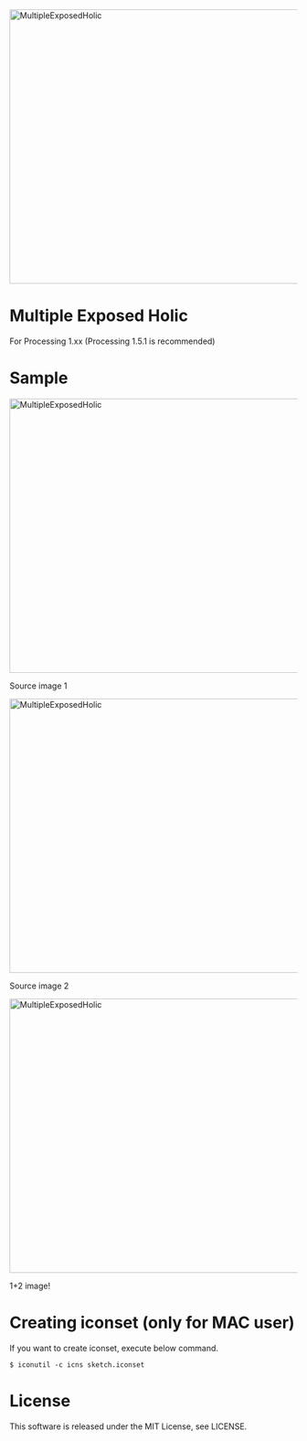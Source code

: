 <img src="https://raw.githubusercontent.com/wiki/karaage0703/MultipleExposedHolic/001.jpg" alt="MultipleExposedHolic" width="640" height="480">

# Multiple Exposed Holic

For Processing 1.xx (Processing 1.5.1 is recommended)

# Sample

<img src="https://raw.githubusercontent.com/wiki/karaage0703/MultipleExposedHolic/002.jpg" alt="MultipleExposedHolic" width="640" height="480">

Source image 1



<img src="https://raw.githubusercontent.com/wiki/karaage0703/MultipleExposedHolic/003.jpg" alt="MultipleExposedHolic" width="640" height="480">

Source image 2



<img src="https://raw.githubusercontent.com/wiki/karaage0703/MultipleExposedHolic/004.jpg" alt="MultipleExposedHolic" width="640" height="480">

1+2 image!



# Creating iconset (only for MAC user)

If you want to create iconset, execute below command.

~~~~
$ iconutil -c icns sketch.iconset
~~~~


# License
This software is released under the MIT License, see LICENSE.
